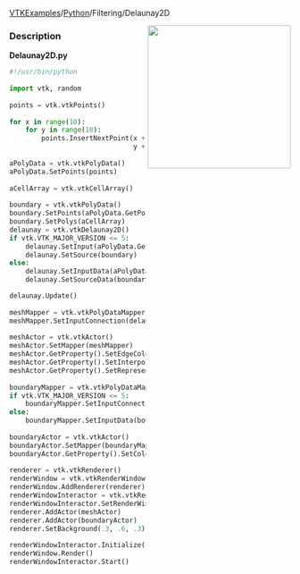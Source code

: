 [VTKExamples](Home)/[Python](Python)/Filtering/Delaunay2D

<img align="right" src="https://github.com/lorensen/VTKExamples/raw/master/Testing/Baseline/Filtering/TestDelaunay2D.png" width="256" />

### Description
[]([File:VTK_Examples_Python_Filtering_Delaunay2D.png])

**Delaunay2D.py**
```python
#!/usr/bin/python
 
import vtk, random
 
points = vtk.vtkPoints()
 
for x in range(10):
    for y in range(10):
        points.InsertNextPoint(x + random.uniform(-.25, .25), 
                               y + random.uniform(-.25, .25), 0)
 
aPolyData = vtk.vtkPolyData()
aPolyData.SetPoints(points)
 
aCellArray = vtk.vtkCellArray()
 
boundary = vtk.vtkPolyData()
boundary.SetPoints(aPolyData.GetPoints())
boundary.SetPolys(aCellArray)
delaunay = vtk.vtkDelaunay2D()
if vtk.VTK_MAJOR_VERSION <= 5:
    delaunay.SetInput(aPolyData.GetOutput())
    delaunay.SetSource(boundary)
else:
    delaunay.SetInputData(aPolyData)
    delaunay.SetSourceData(boundary)

delaunay.Update()
 
meshMapper = vtk.vtkPolyDataMapper()
meshMapper.SetInputConnection(delaunay.GetOutputPort())
 
meshActor = vtk.vtkActor()
meshActor.SetMapper(meshMapper)
meshActor.GetProperty().SetEdgeColor(0, 0, 1)
meshActor.GetProperty().SetInterpolationToFlat()
meshActor.GetProperty().SetRepresentationToWireframe()
 
boundaryMapper = vtk.vtkPolyDataMapper()
if vtk.VTK_MAJOR_VERSION <= 5:
    boundaryMapper.SetInputConnection(boundary.GetProducerPort())
else:
    boundaryMapper.SetInputData(boundary)
 
boundaryActor = vtk.vtkActor()
boundaryActor.SetMapper(boundaryMapper)
boundaryActor.GetProperty().SetColor(1, 0, 0)
 
renderer = vtk.vtkRenderer()
renderWindow = vtk.vtkRenderWindow()
renderWindow.AddRenderer(renderer)
renderWindowInteractor = vtk.vtkRenderWindowInteractor()
renderWindowInteractor.SetRenderWindow(renderWindow)
renderer.AddActor(meshActor)
renderer.AddActor(boundaryActor)
renderer.SetBackground(.3, .6, .3)
 
renderWindowInteractor.Initialize()
renderWindow.Render()
renderWindowInteractor.Start()
```
